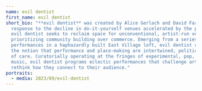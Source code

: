 ```yaml
---
name: evil dentist
first_name: evil dentist
short_bio: "**evil dentist** was created by Alice Gerlach and David Farrow as a
  response to the decline in do-it-yourself venues accelerated by the pandemic.
  evil dentist seeks to reclaim space for unconventional, artist-run venues
  prioritizing community building over commerce. Emerging from a series of
  performances in a haphazardly built East Village loft, evil dentist centers on
  the notion that performance and place-making are intertwined, politicized acts
  of care. Curatorially operating at the fringes of experimental, pop, and rave
  music, evil dentist programs eclectic performances that challenge artists to
  rethink how they connect to their audience."
portraits:
  - media: 2023/09/evil-dentist
---
```

